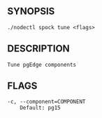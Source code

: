 ## SYNOPSIS
    ./nodectl spock tune <flags>
 
## DESCRIPTION
    Tune pgEdge components
 
## FLAGS
    -c, --component=COMPONENT
        Default: pg15
